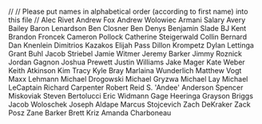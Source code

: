 //
// Please put names in alphabetical order (according to first name) into this file
//
Alec Rivet
Andrew Fox
Andrew Wolowiec
Armani Salary
Avery Bailey
Baron Lenardson
Ben Closner
Ben Denys
Benjamin Slade
BJ Kent
Brandon Froncek
Cameron Pollock
Catherine Steigerwald
Collin Bernard
Dan Knenlein
Dimitrios Kazakos
Elijah Pass
Dillon Krompetz
Dylan Lettinga
Grant Buhl
Jacob Striebel
Jamie Witmer
Jeremy Barker
Jimmy Roznick
Jordan Gagnon
Joshua Prewett
Justin Williams
Jake Mager
Kate Weber
Keith Atkinson
Kim Tracy
Kyle Bray
Marlaina Wunderlich
Matthew Vogt
Maxx Lehmann
Michael Drogowski
Michael Gryzwa
Michael Lay
Michael LeCaptain
Richard Carpenter 
Robert Reid
S. 'Andee' Anderson
Spencer Miskoviak
Steven Bertolucci
Eric Widmann
Gage Heeringa
Grayson Briggs
Jacob Woloschek
Joseph Aldape
Marcus Stojcevich
Zach DeKraker
Zack Posz
Zane Barker
Brett Kriz
Amanda Charboneau
